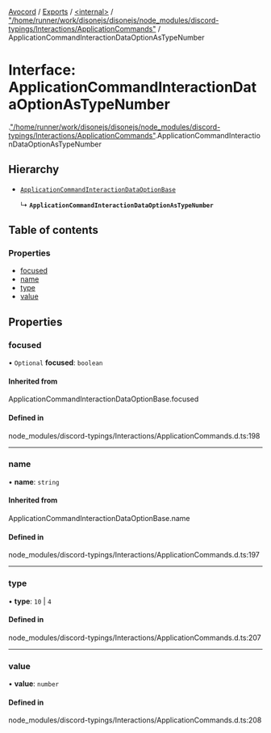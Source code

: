 [Avocord](../README.md) / [Exports](../modules.md) / [<internal\>](../modules/internal_.md) / ["/home/runner/work/disonejs/disonejs/node\_modules/discord-typings/Interactions/ApplicationCommands"](../modules/internal_.__home_runner_work_disonejs_disonejs_node_modules_discord_typings_Interactions_ApplicationCommands_.md) / ApplicationCommandInteractionDataOptionAsTypeNumber

# Interface: ApplicationCommandInteractionDataOptionAsTypeNumber

[<internal>](../modules/internal_.md).["/home/runner/work/disonejs/disonejs/node_modules/discord-typings/Interactions/ApplicationCommands"](../modules/internal_.__home_runner_work_disonejs_disonejs_node_modules_discord_typings_Interactions_ApplicationCommands_.md).ApplicationCommandInteractionDataOptionAsTypeNumber

## Hierarchy

- [`ApplicationCommandInteractionDataOptionBase`](../modules/internal_.__home_runner_work_disonejs_disonejs_node_modules_discord_typings_Interactions_ApplicationCommands_.md#applicationcommandinteractiondataoptionbase)

  ↳ **`ApplicationCommandInteractionDataOptionAsTypeNumber`**

## Table of contents

### Properties

- [focused](internal_.__home_runner_work_disonejs_disonejs_node_modules_discord_typings_Interactions_ApplicationCommands_.ApplicationCommandInteractionDataOptionAsTypeNumber.md#focused)
- [name](internal_.__home_runner_work_disonejs_disonejs_node_modules_discord_typings_Interactions_ApplicationCommands_.ApplicationCommandInteractionDataOptionAsTypeNumber.md#name)
- [type](internal_.__home_runner_work_disonejs_disonejs_node_modules_discord_typings_Interactions_ApplicationCommands_.ApplicationCommandInteractionDataOptionAsTypeNumber.md#type)
- [value](internal_.__home_runner_work_disonejs_disonejs_node_modules_discord_typings_Interactions_ApplicationCommands_.ApplicationCommandInteractionDataOptionAsTypeNumber.md#value)

## Properties

### focused

• `Optional` **focused**: `boolean`

#### Inherited from

ApplicationCommandInteractionDataOptionBase.focused

#### Defined in

node_modules/discord-typings/Interactions/ApplicationCommands.d.ts:198

___

### name

• **name**: `string`

#### Inherited from

ApplicationCommandInteractionDataOptionBase.name

#### Defined in

node_modules/discord-typings/Interactions/ApplicationCommands.d.ts:197

___

### type

• **type**: ``10`` \| ``4``

#### Defined in

node_modules/discord-typings/Interactions/ApplicationCommands.d.ts:207

___

### value

• **value**: `number`

#### Defined in

node_modules/discord-typings/Interactions/ApplicationCommands.d.ts:208
